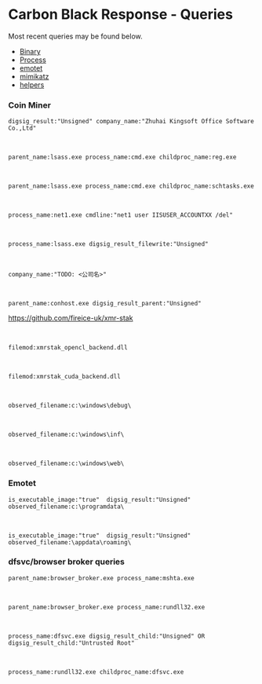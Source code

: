 # Carbon Black Response - Queries

Most recent queries may be found below.

* [Binary](binary.md)
* [Process](process.md)
* [emotet](emotet.md)
* [mimikatz](mimikatz.md)
* [helpers](helpers.md)

### Coin Miner 

    digsig_result:"Unsigned" company_name:"Zhuhai Kingsoft Office Software Co.,Ltd"

<br>

    parent_name:lsass.exe process_name:cmd.exe childproc_name:reg.exe

<br>

    parent_name:lsass.exe process_name:cmd.exe childproc_name:schtasks.exe

<br>

    process_name:net1.exe cmdline:"net1 user IISUSER_ACCOUNTXX /del"

<br>

    process_name:lsass.exe digsig_result_filewrite:"Unsigned"

<br>

    company_name:"TODO: <公司名>"

<br>

    parent_name:conhost.exe digsig_result_parent:"Unsigned"


https://github.com/fireice-uk/xmr-stak

<br>

    filemod:xmrstak_opencl_backend.dll

<br>

    filemod:xmrstak_cuda_backend.dll

<br>

    observed_filename:c:\windows\debug\

<br>

    observed_filename:c:\windows\inf\

<br>

    observed_filename:c:\windows\web\


### Emotet

    is_executable_image:"true"  digsig_result:"Unsigned" observed_filename:c:\programdata\

<br>

    is_executable_image:"true"  digsig_result:"Unsigned" observed_filename:\appdata\roaming\


### dfsvc/browser broker queries

    parent_name:browser_broker.exe process_name:mshta.exe

<br>

    parent_name:browser_broker.exe process_name:rundll32.exe

<br>

    process_name:dfsvc.exe digsig_result_child:"Unsigned" OR digsig_result_child:"Untrusted Root"

<br>

    process_name:rundll32.exe childproc_name:dfsvc.exe
